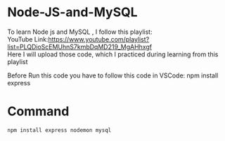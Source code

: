 # Node-JS-and-MySQL

To learn Node js and MySQL , I follow this playlist:<br>
YouTube Link:https://www.youtube.com/playlist?list=PLQDioScEMUhnS7kmbDqMD219_MgAHhxgf<br>
Here I will upload those code, which I practiced during learning from this playlist

Before Run this code you have to follow this code in VSCode:
npm install express
# Command
    npm install express nodemon mysql
